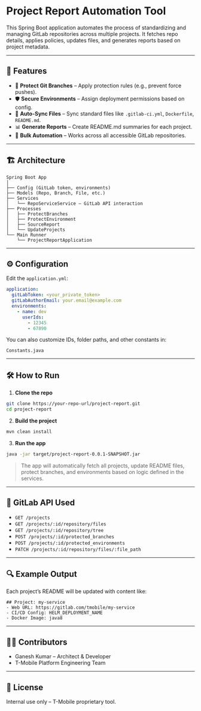 # Project Report Automation Tool

This Spring Boot application automates the process of standardizing and managing GitLab repositories across multiple projects. It fetches repo details, applies policies, updates files, and generates reports based on project metadata.

---

## 🧩 Features

- 🔐 **Protect Git Branches** – Apply protection rules (e.g., prevent force pushes).
- 🛡️ **Secure Environments** – Assign deployment permissions based on config.
- 📁 **Auto-Sync Files** – Sync standard files like `.gitlab-ci.yml`, `Dockerfile`, `README.md`.
- 📊 **Generate Reports** – Create README.md summaries for each project.
- 🔄 **Bulk Automation** – Works across all accessible GitLab repositories.

---

## 🏗️ Architecture

```text
Spring Boot App
│
├── Config (GitLab token, environments)
├── Models (Repo, Branch, File, etc.)
├── Services
│   └── RepoServiceService – GitLab API interaction
├── Processes
│   ├── ProtectBranches
│   ├── ProtectEnvironment
│   ├── SourceReport
│   └── UpdateProjects
└── Main Runner
    └── ProjectReportApplication
```

---

## ⚙️ Configuration

Edit the `application.yml`:

```yaml
application:
  gitLabToken: <your_private_token>
  gitLabAuthorEmail: your.email@example.com
  environments:
    - name: dev
      userIds:
        - 12345
        - 67890
```

You can also customize IDs, folder paths, and other constants in:
```
Constants.java
```

---

## 🛠️ How to Run

1. **Clone the repo**

```bash
git clone https://your-repo-url/project-report.git
cd project-report
```

2. **Build the project**

```bash
mvn clean install
```

3. **Run the app**

```bash
java -jar target/project-report-0.0.1-SNAPSHOT.jar
```

> The app will automatically fetch all projects, update README files, protect branches, and environments based on logic defined in the services.

---

## 📡 GitLab API Used

- `GET /projects`
- `GET /projects/:id/repository/files`
- `GET /projects/:id/repository/tree`
- `POST /projects/:id/protected_branches`
- `POST /projects/:id/protected_environments`
- `PATCH /projects/:id/repository/files/:file_path`

---

## 🔍 Example Output

Each project’s README will be updated with content like:

```
## Project: my-service
- Web URL: https://gitlab.com/tmobile/my-service
- CI/CD Config: HELM_DEPLOYMENT_NAME
- Docker Image: java8
```

---

## 👨‍💻 Contributors

- Ganesh Kumar – Architect & Developer
- T-Mobile Platform Engineering Team

---

## 📄 License

Internal use only – T-Mobile proprietary tool.
